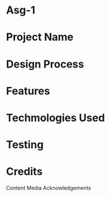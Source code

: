 # Asg-1

# Project Name

# Design Process

# Features

# Techmologies Used

# Testing

# Credits
Content
Media 
Acknowledgements